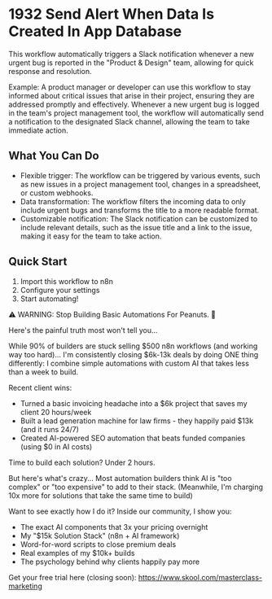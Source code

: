 # 1932 Send Alert When Data Is Created In App Database

This workflow automatically triggers a Slack notification whenever a new urgent bug is reported in the "Product & Design" team, allowing for quick response and resolution.

Example: A product manager or developer can use this workflow to stay informed about critical issues that arise in their project, ensuring they are addressed promptly and effectively. Whenever a new urgent bug is logged in the team's project management tool, the workflow will automatically send a notification to the designated Slack channel, allowing the team to take immediate action.

## What You Can Do
- Flexible trigger: The workflow can be triggered by various events, such as new issues in a project management tool, changes in a spreadsheet, or custom webhooks.
- Data transformation: The workflow filters the incoming data to only include urgent bugs and transforms the title to a more readable format.
- Customizable notification: The Slack notification can be customized to include relevant details, such as the issue title and a link to the issue, making it easy for the team to take action.

## Quick Start
1. Import this workflow to n8n
2. Configure your settings
3. Start automating!

⚠️ WARNING: Stop Building Basic Automations For Peanuts. 🚫

Here's the painful truth most won't tell you...

While 90% of builders are stuck selling $500 n8n workflows (and working way too hard)...
I'm consistently closing $6k-13k deals by doing ONE thing differently:
I combine simple automations with custom AI that takes less than a week to build.

Recent client wins:
* Turned a basic invoicing headache into a $6k project that saves my client 20 hours/week
* Built a lead generation machine for law firms - they happily paid $13k (and it runs 24/7)
* Created AI-powered SEO automation that beats funded companies (using $0 in AI costs)

Time to build each solution? Under 2 hours.

But here's what's crazy...
Most automation builders think AI is "too complex" or "too expensive" to add to their stack.
(Meanwhile, I'm charging 10x more for solutions that take the same time to build)

Want to see exactly how I do it?
Inside our community, I show you:
* The exact AI components that 3x your pricing overnight
* My "$15k Solution Stack" (n8n + AI framework)
* Word-for-word scripts to close premium deals
* Real examples of my $10k+ builds
* The psychology behind why clients happily pay more

Get your free trial here (closing soon): https://www.skool.com/masterclass-marketing
